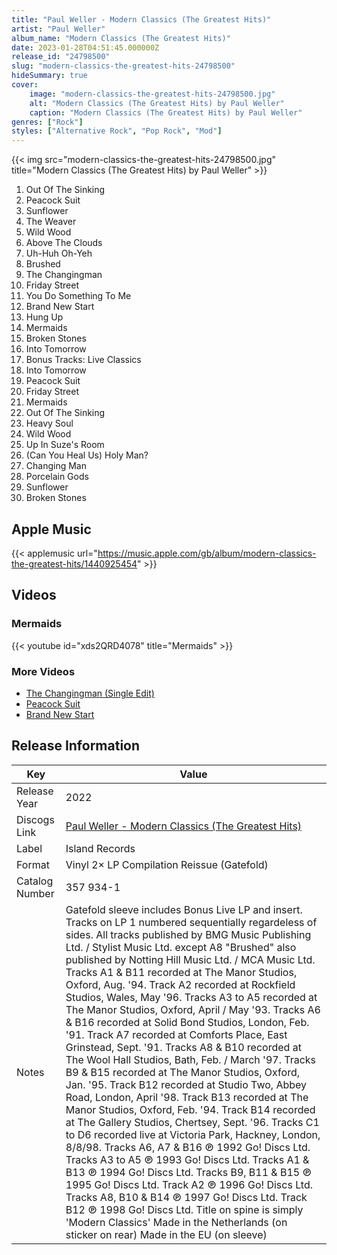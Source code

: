```yaml
---
title: "Paul Weller - Modern Classics (The Greatest Hits)"
artist: "Paul Weller"
album_name: "Modern Classics (The Greatest Hits)"
date: 2023-01-28T04:51:45.000000Z
release_id: "24798500"
slug: "modern-classics-the-greatest-hits-24798500"
hideSummary: true
cover:
    image: "modern-classics-the-greatest-hits-24798500.jpg"
    alt: "Modern Classics (The Greatest Hits) by Paul Weller"
    caption: "Modern Classics (The Greatest Hits) by Paul Weller"
genres: ["Rock"]
styles: ["Alternative Rock", "Pop Rock", "Mod"]
---
```


{{< img src="modern-classics-the-greatest-hits-24798500.jpg" title="Modern Classics (The Greatest Hits) by Paul Weller" >}}

<!-- section break -->

1. Out Of The Sinking
2. Peacock Suit
3. Sunflower
4. The Weaver
5. Wild Wood
6. Above The Clouds
7. Uh-Huh Oh-Yeh
8. Brushed
9. The Changingman
10. Friday Street
11. You Do Something To Me
12. Brand New Start
13. Hung Up
14. Mermaids
15. Broken Stones
16. Into Tomorrow
17. Bonus Tracks: Live Classics
18. Into Tomorrow
19. Peacock Suit
20. Friday Street
21. Mermaids
22. Out Of The Sinking
23. Heavy Soul
24. Wild Wood
25. Up In Suze's Room
26. (Can You Heal Us) Holy Man?
27. Changing Man
28. Porcelain Gods
29. Sunflower
30. Broken Stones

<!-- section break -->




## Apple Music
{{< applemusic url="https://music.apple.com/gb/album/modern-classics-the-greatest-hits/1440925454" >}}





## Videos
### Mermaids
{{< youtube id="xds2QRD4078" title="Mermaids" >}}<br>

### More Videos

- [The Changingman (Single Edit)](https://www.youtube.com/watch?v=njO6MuSlY9o)
- [Peacock Suit](https://www.youtube.com/watch?v=vrnj-2X0V6M)
- [Brand New Start](https://www.youtube.com/watch?v=eAZGKO0VQKw)


## Release Information
|  Key           | Value                                                |
| ---------------| ---------------------------------------------------- |
| Release Year   | 2022                                   |
| Discogs Link   | [Paul Weller - Modern Classics (The Greatest Hits)](https://www.discogs.com/release/24798500-Paul-Weller-Modern-Classics-The-Greatest-Hits) |
| Label          | Island Records |
| Format         | Vinyl 2× LP Compilation Reissue (Gatefold) |
| Catalog Number | 357 934-1 |
| Notes | Gatefold sleeve includes Bonus Live LP and insert.  Tracks on LP 1 numbered sequentially regardeless of sides.  All tracks published by BMG Music Publishing Ltd. / Stylist Music Ltd. except A8 "Brushed" also published by Notting Hill Music Ltd. / MCA Music Ltd.  Tracks A1 & B11 recorded at The Manor Studios, Oxford, Aug. '94. Track A2 recorded at Rockfield Studios, Wales, May '96. Tracks A3 to A5 recorded at The Manor Studios, Oxford, April / May '93. Tracks A6 & B16 recorded at Solid Bond Studios, London, Feb. '91. Track A7 recorded at Comforts Place, East Grinstead, Sept. '91. Tracks A8 & B10 recorded at The Wool Hall Studios, Bath, Feb. / March '97. Tracks B9 & B15 recorded at The Manor Studios, Oxford, Jan. '95. Track B12 recorded at Studio Two, Abbey Road, London, April '98. Track B13 recorded at The Manor Studios, Oxford, Feb. '94. Track B14 recorded at The Gallery Studios, Chertsey, Sept. '96.  Tracks C1 to D6 recorded live at Victoria Park, Hackney, London, 8/8/98.  Tracks A6, A7 & B16 ℗ 1992 Go! Discs Ltd.  Tracks A3 to A5 ℗ 1993 Go! Discs Ltd.  Tracks A1 & B13 ℗ 1994 Go! Discs Ltd.  Tracks B9, B11 & B15 ℗ 1995 Go! Discs Ltd.  Track A2 ℗ 1996 Go! Discs Ltd.  Tracks A8, B10 & B14 ℗ 1997 Go! Discs Ltd.  Track B12 ℗ 1998 Go! Discs Ltd.  Title on spine is simply 'Modern Classics'  Made in the Netherlands (on sticker on rear) Made in the EU (on sleeve) |